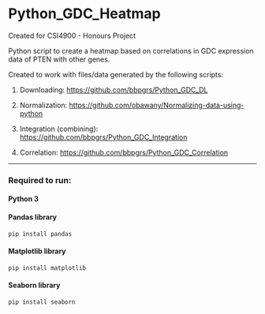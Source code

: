 # Python_GDC_Heatmap

Created for CSI4900 - Honours Project

Python script to create a heatmap based on correlations in GDC expression data of PTEN with other genes.

Created to work with files/data generated by the following scripts:

1. Downloading: https://github.com/bbpgrs/Python_GDC_DL

2. Normalization: https://github.com/obawany/Normalizing-data-using-python

3. Integration (combining): https://github.com/bbpgrs/Python_GDC_Integration

4. Correlation: https://github.com/bbpgrs/Python_GDC_Correlation

___


### Required to run:

#### Python 3

#### Pandas library

    pip install pandas
    
#### Matplotlib library

    pip install matplotlib
    
#### Seaborn library

    pip install seaborn
